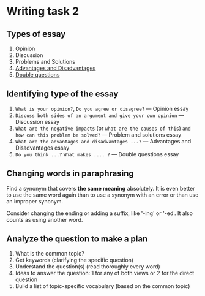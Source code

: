# Writing task 2

## Types of essay

1. Opinion
1. Discussion
1. Problems and Solutions
1. [Advantages and Disadvantages](./advantages-disadvantages.md)
1. [Double questions](./double-questions.md)

## Identifying type of the essay

1. `What is your opinion?`, `Do you agree or disagree?` — Opinion essay
1. `Discuss both sides of an argument and give your own opinion` — Discussion essay
1. `What are the negative impacts` (or `what are the causes of this`) `and how can this problem be solved?` — Problem and solutions essay
1. `What are the advantages and disadvantages ...?` — Advantages and Disadvantages essay
1. `Do you think ...?` `What makes .... ?` — Double questions essay


## Changing words in paraphrasing

Find a synonym that covers **the same meaning** absolutely. It is even better to use the same word again than to use a synonym with an error or than use an improper synonym.

Consider changing the ending or adding a suffix, like '-ing' or '-ed'. It also counts as using another word.


## Analyze the question to make a plan

1. What is the common topic?
1. Get keywords (clarifying the specific question)
1. Understand the question(s) (read thoroughly every word)
1. Ideas to answer the question: 1 for any of both views or 2 for the direct question
1. Build a list of topic-specific vocabulary (based on the common topic)
